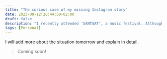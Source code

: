 ```yaml
---
title: "The curious case of my missing Instagram story"
date: 2023-09-12T20:44:50+02:00
draft: false
description: "I recently attended 'SANTSAT', a music festival. Although it was really fun because I was present with my friends, I didn't really like the music which they played. I posted about it as an Instagram story saying that I will make mixes titled 'SANTSAT_KILLER'. The story disappeared after 6 hours maybe. I reported this to Instagram and asked about the same. Yes, SANTSAT saw the story. I am waiting."
tags: [Personal]
---
```

I will add more about the situation tomorrow and explain in detail.

> Coming soon!

